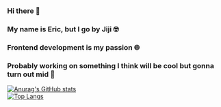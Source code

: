 ### Hi there 👋
### My name is Eric, but I go by Jiji 🤓
### Frontend development is my passion 🌐
### Probably working on something I think will be cool but gonna turn out mid 🤪

[![Anurag's GitHub stats](https://github-readme-stats.vercel.app/api?username=ericjiji3&show_icons=true&theme=transparent&rank_icon=github)](https://github.com/anuraghazra/github-readme-stats)
<br>
[![Top Langs](https://github-readme-stats.vercel.app/api/top-langs/?username=ericjiji3&theme=transparent)](https://github.com/anuraghazra/github-readme-stats)
<!--
**ericjiji3/ericjiji3** is a ✨ _special_ ✨ repository because its `README.md` (this file) appears on your GitHub profile.

Here are some ideas to get you started:

- 🔭 I’m currently working on ...
- 🌱 I’m currently learning ...
- 👯 I’m looking to collaborate on ...
- 🤔 I’m looking for help with ...
- 💬 Ask me about ...
- 📫 How to reach me: ...
- 😄 Pronouns: ...
- ⚡ Fun fact: ...
-->
